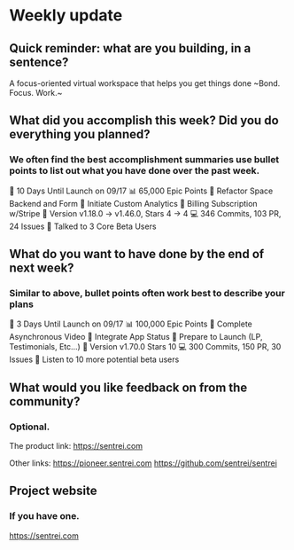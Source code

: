# Weekly update

## Quick reminder: what are you building, in a sentence?

A focus-oriented virtual workspace that helps you get things done ~Bond. Focus. Work.~

## What did you accomplish this week? Did you do everything you planned?

### We often find the best accomplishment summaries use bullet points to list out what you have done over the past week.

🏁 10 Days Until Launch on 09/17
📊 65,000 Epic Points
💅 Refactor Space Backend and Form
🌈 Initiate Custom Analytics
👤 Billing Subscription w/Stripe
🚀 Version v1.18.0 -> v1.46.0, Stars 4 -> 4
💻 346 Commits, 103 PR, 24 Issues
🚗 Talked to 3 Core Beta Users

## What do you want to have done by the end of next week?

### Similar to above, bullet points often work best to describe your plans

🏁 3 Days Until Launch on 09/17
📊 100,000 Epic Points
💅 Complete Asynchronous Video
🌈 Integrate App Status
👤 Prepare to Launch (LP, Testimonials, Etc...)
🚀 Version v1.70.0 Stars 10
💻 300 Commits, 150 PR, 30 Issues
🚗 Listen to 10 more potential beta users

## What would you like feedback on from the community?

### Optional.

The product link:
https://sentrei.com

Other links:
https://pioneer.sentrei.com
https://github.com/sentrei/sentrei

## Project website

### If you have one.

https://sentrei.com
